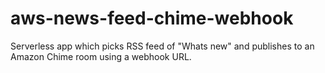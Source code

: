 # aws-news-feed-chime-webhook
Serverless app which picks RSS feed of "Whats new" and publishes to an Amazon Chime room using a webhook URL. 
